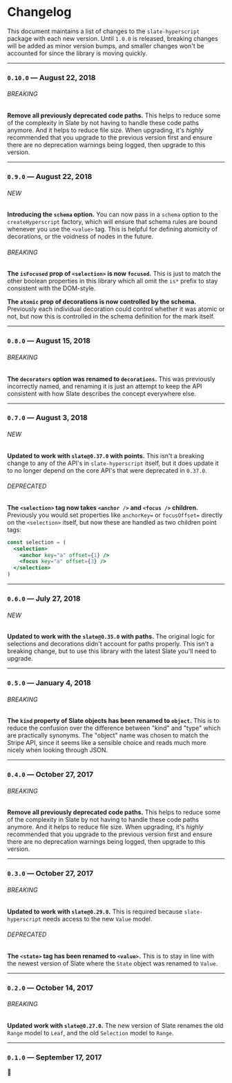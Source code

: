# Changelog

This document maintains a list of changes to the `slate-hyperscript` package with each new version. Until `1.0.0` is released, breaking changes will be added as minor version bumps, and smaller changes won't be accounted for since the library is moving quickly.

---

### `0.10.0` — August 22, 2018

###### BREAKING

**Remove all previously deprecated code paths.** This helps to reduce some of the complexity in Slate by not having to handle these code paths anymore. And it helps to reduce file size. When upgrading, it's _highly_ recommended that you upgrade to the previous version first and ensure there are no deprecation warnings being logged, then upgrade to this version.

---

### `0.9.0` — August 22, 2018

###### NEW

**Introducing the `schema` option.** You can now pass in a `schema` option to the `createHyperscript` factory, which will ensure that schema rules are bound whenever you use the `<value>` tag. This is helpful for defining atomicity of decorations, or the voidness of nodes in the future.

###### BREAKING

**The `isFocused` prop of `<selection>` is now `focused`.** This is just to match the other boolean properties in this library which all omit the `is*` prefix to stay consistent with the DOM-style.

**The `atomic` prop of decorations is now controlled by the schema.** Previously each individual decoration could control whether it was atomic or not, but now this is controlled in the schema definition for the mark itself.

---

### `0.8.0` — August 15, 2018

###### BREAKING

**The `decorators` option was renamed to `decorations`.** This was previously incorrectly named, and renaming it is just an attempt to keep the API consistent with how Slate describes the concept everywhere else.

---

### `0.7.0` — August 3, 2018

###### NEW

**Updated to work with `slate@0.37.0` with points.** This isn't a breaking change to any of the API's in `slate-hyperscript` itself, but it does update it to no longer depend on the core API's that were deprecated in `0.37.0`.

###### DEPRECATED

**The `<selection>` tag now takes `<anchor />` and `<focus />` children.** Previously you would set properties like `anchorKey=` or `focusOffset=` directly on the `<selection>` itself, but now these are handled as two children point tags:

```jsx
const selection = (
  <selection>
    <anchor key="a" offset={1} />
    <focus key="a" offset={3} />
  </selection>
)
```

---

### `0.6.0` — July 27, 2018

###### NEW

**Updated to work with the `slate@0.35.0` with paths.** The original logic for selections and decorations didn't account for paths properly. This isn't a breaking change, but to use this library with the latest Slate you'll need to upgrade.

---

### `0.5.0` — January 4, 2018

###### BREAKING

**The `kind` property of Slate objects has been renamed to `object`.** This is to reduce the confusion over the difference between "kind" and "type" which are practically synonyms. The "object" name was chosen to match the Stripe API, since it seems like a sensible choice and reads much more nicely when looking through JSON.

---

### `0.4.0` — October 27, 2017

###### BREAKING

**Remove all previously deprecated code paths.** This helps to reduce some of the complexity in Slate by not having to handle these code paths anymore. And it helps to reduce file size. When upgrading, it's _highly_ recommended that you upgrade to the previous version first and ensure there are no deprecation warnings being logged, then upgrade to this version.

---

### `0.3.0` — October 27, 2017

###### BREAKING

**Updated to work with `slate@0.29.0`.** This is required because `slate-hyperscript` needs access to the new `Value` model.

###### DEPRECATED

**The `<state>` tag has been renamed to `<value>`.** This is to stay in line with the newest version of Slate where the `State` object was renamed to `Value`.

---

### `0.2.0` — October 14, 2017

###### BREAKING

**Updated work with `slate@0.27.0`.** The new version of Slate renames the old `Range` model to `Leaf`, and the old `Selection` model to `Range`.

---

### `0.1.0` — September 17, 2017

:tada:
